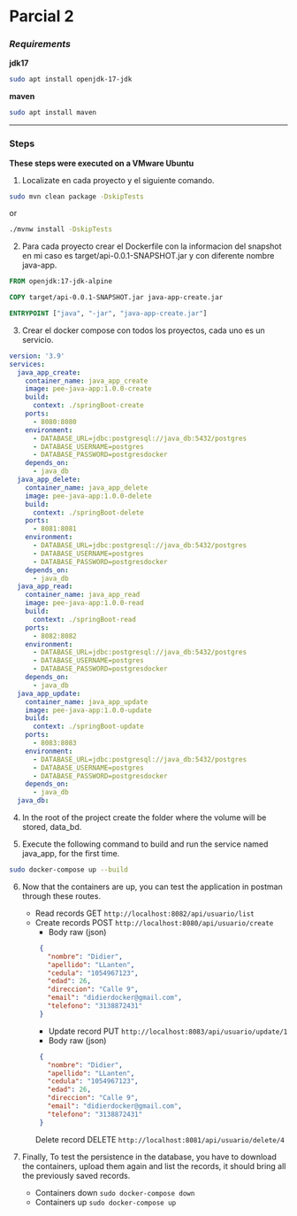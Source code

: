 # Parcial 2

### *Requirements*

**jdk17**
```sh
sudo apt install openjdk-17-jdk
```
**maven**
```sh
sudo apt install maven
```

***

### Steps
**These steps were executed on a VMware Ubuntu**

1. Localizate en cada proyecto y el siguiente comando.
   
  ```sh
  sudo mvn clean package -DskipTests
  ```
  or
  
  ```sh
  ./mvnw install -DskipTests
  ```
   
2. Para cada proyecto crear el Dockerfile con la informacion del snapshot en  mi caso es target/api-0.0.1-SNAPSHOT.jar y con diferente nombre java-app.
```dockerfile
FROM openjdk:17-jdk-alpine

COPY target/api-0.0.1-SNAPSHOT.jar java-app-create.jar

ENTRYPOINT ["java", "-jar", "java-app-create.jar"]
```

3. Crear el docker compose con todos los proyectos, cada uno es un servicio.
```docker-compose.yml
version: '3.9'
services:
  java_app_create:
    container_name: java_app_create
    image: pee-java-app:1.0.0-create
    build:
      context: ./springBoot-create
    ports:
      - 8080:8080
    environment:
      - DATABASE_URL=jdbc:postgresql://java_db:5432/postgres
      - DATABASE_USERNAME=postgres
      - DATABASE_PASSWORD=postgresdocker
    depends_on:
      - java_db
  java_app_delete:
    container_name: java_app_delete
    image: pee-java-app:1.0.0-delete
    build:
      context: ./springBoot-delete
    ports:
      - 8081:8081
    environment:
      - DATABASE_URL=jdbc:postgresql://java_db:5432/postgres
      - DATABASE_USERNAME=postgres
      - DATABASE_PASSWORD=postgresdocker
    depends_on:
      - java_db
  java_app_read:
    container_name: java_app_read
    image: pee-java-app:1.0.0-read
    build:
      context: ./springBoot-read
    ports:
      - 8082:8082
    environment:
      - DATABASE_URL=jdbc:postgresql://java_db:5432/postgres
      - DATABASE_USERNAME=postgres
      - DATABASE_PASSWORD=postgresdocker
    depends_on:
      - java_db
  java_app_update:
    container_name: java_app_update
    image: pee-java-app:1.0.0-update
    build:
      context: ./springBoot-update
    ports:
      - 8083:8083
    environment:
      - DATABASE_URL=jdbc:postgresql://java_db:5432/postgres
      - DATABASE_USERNAME=postgres
      - DATABASE_PASSWORD=postgresdocker
    depends_on:
      - java_db
  java_db:
```

4. In the root of the project create the folder where the volume will be stored, data_bd.

5. Execute the following command to build and run the service named java_app, for the first time.
```sh
sudo docker-compose up --build
```

6. Now that the containers are up, you can test the application in postman through these routes.
   - Read records GET
        `http://localhost:8082/api/usuario/list`
   - Create records POST 
        `http://localhost:8080/api/usuario/create`
     - Body raw (json)
     ```json
      {
        "nombre": "Didier",
        "apellido": "LLanten",
        "cedula": "1054967123",
        "edad": 26,
        "direccion": "Calle 9",
        "email": "didierdocker@gmail.com",
        "telefono": "3138872431"
      }
     ```
     - Update record PUT 
        `http://localhost:8083/api/usuario/update/1`
     - Body raw (json)
     ```json
      {
        "nombre": "Didier",
        "apellido": "LLanten",
        "cedula": "1054967123",
        "edad": 26,
        "direccion": "Calle 9",
        "email": "didierdocker@gmail.com",
        "telefono": "3138872431"
      }
     ```
      Delete record DELETE
        `http://localhost:8081/api/usuario/delete/4`

7. Finally, To test the persistence in the database, you have to download the containers, upload them again and list the records, it should bring all the previously saved records.
   - Containers down `sudo docker-compose down`
   - Containers up `sudo docker-compose up`
